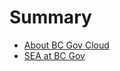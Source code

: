 # Summary

* [About BC Gov Cloud](./00_about_bc_gov_cloud.md)
* [SEA at BC Gov](./01_sea_at_bc_gov.md)
